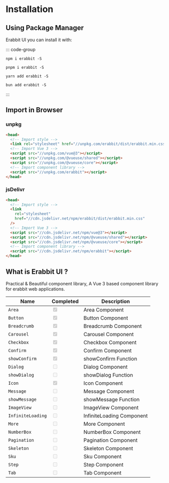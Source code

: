 # Installation

## Using Package Manager

Erabbit UI you can install it with:

::: code-group

```sh[npm]
npm i erabbit -S
```

```sh[pnpm]
pnpm i erabbit -S
```

```sh[yarn]
yarn add erabbit -S
```

```sh[bun]
bun add erabbit -S
```

:::

## Import in Browser

### unpkg

```html
<head>
  <!-- Import style -->
  <link rel="stylesheet" href="//unpkg.com/erabbit/dist/erabbit.min.css" />
  <!-- Import Vue 3 -->
  <script src="//unpkg.com/vue@3"></script>
  <script src="//unpkg.com/@vueuse/shared"></script>
  <script src="//unpkg.com/@vueuse/core"></script>
  <!-- Import component library -->
  <script src="//unpkg.com/erabbit"></script>
</head>
```

### jsDelivr

```html
<head>
  <!-- Import style -->
  <link
    rel="stylesheet"
    href="//cdn.jsdelivr.net/npm/erabbit/dist/erabbit.min.css"
  />
  <!-- Import Vue 3 -->
  <script src="//cdn.jsdelivr.net/npm/vue@3"></script>
  <script src="//cdn.jsdelivr.net/npm/@vueuse/shared"></script>
  <script src="//cdn.jsdelivr.net/npm/@vueuse/core"></script>
  <!-- Import component library -->
  <script src="//cdn.jsdelivr.net/npm/erabbit"></script>
</head>
```

## What is Erabbit UI ?

Practical & Beautiful component library, A Vue 3 based component library for erabbit web applications.

| Name              | Completed                                   | Description               |
| ----------------- | ------------------------------------------- | ------------------------- |
| `Area`            | <input type="checkbox" checked disabled />  | Area Component            |
| `Button`          | <input type="checkbox" checked disabled />  | Button Component          |
| `Breadcrumb`      | <input type="checkbox" checked disabled />  | Breadcrumb Component      |
| `Carousel`        | <input type="checkbox" checked disabled />  | Carousel Component        |
| `Checkbox`        | <input type="checkbox" checked disabled />  | Checkbox Component        |
| `Confirm`         | <input type="checkbox" checked disabled />  | Confirm Component         |
| `showConfirm`     | <input type="checkbox" checked disabled />  | showConfirm Function      |
| `Dialog`          | <input type="checkbox"  disabled />         | Dialog Component          |
| `showDialog`      | <input type="checkbox"  disabled />         | showDialog Function       |
| `Icon`            | <input type="checkbox"  checked disabled /> | Icon Component            |
| `Message`         | <input type="checkbox"  disabled />         | Message Component         |
| `showMessage`     | <input type="checkbox"  disabled />         | showMessage Function      |
| `ImageView`       | <input type="checkbox"  disabled />         | ImageView Component       |
| `InfiniteLoading` | <input type="checkbox"  disabled />         | InfiniteLoading Component |
| `More`            | <input type="checkbox"  disabled />         | More Component            |
| `NumberBox`       | <input type="checkbox"  disabled />         | NumberBox Component       |
| `Pagination`      | <input type="checkbox"  disabled />         | Pagination Component      |
| `Skeleton`        | <input type="checkbox"  disabled />         | Skeleton Component        |
| `Sku`             | <input type="checkbox"  disabled />         | Sku Component             |
| `Step`            | <input type="checkbox"  disabled />         | Step Component            |
| `Tab`             | <input type="checkbox"  disabled />         | Tab Component             |

